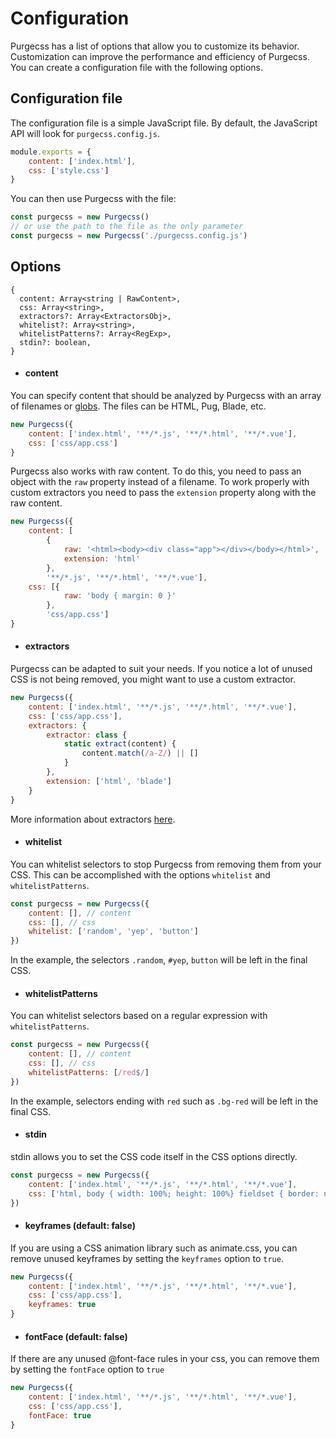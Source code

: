 # Configuration

Purgecss has  a list of options that allow you to customize its behavior. Customization can improve the performance and efficiency of Purgecss. You can create a configuration file with the following options.

## Configuration file

The configuration file is a simple JavaScript file. By default, the JavaScript API will look for `purgecss.config.js`.

```js
module.exports = {
    content: ['index.html'],
    css: ['style.css']
}
```

You can then use Purgecss with the file:

```js
const purgecss = new Purgecss()
// or use the path to the file as the only parameter
const purgecss = new Purgecss('./purgecss.config.js')
```

## Options

```
{
  content: Array<string | RawContent>,
  css: Array<string>,
  extractors?: Array<ExtractorsObj>,
  whitelist?: Array<string>,
  whitelistPatterns?: Array<RegExp>,
  stdin?: boolean,
}
```

* #### content

You can specify content that should be analyzed by Purgecss with an array of filenames or [globs](https://github.com/isaacs/node-glob/blob/master/README.md#glob-primer). The files can be HTML, Pug, Blade, etc.

```js
new Purgecss({
    content: ['index.html', '**/*.js', '**/*.html', '**/*.vue'],
    css: ['css/app.css']
}
```

Purgecss also works with raw content. To do this, you need to pass an object with the `raw` property instead of a filename. To work properly with custom extractors you need to pass the `extension` property along with the raw content.


```js
new Purgecss({
    content: [
        {
            raw: '<html><body><div class="app"></div></body></html>',
            extension: 'html'
        },
        '**/*.js', '**/*.html', '**/*.vue'],
    css: [{
            raw: 'body { margin: 0 }'
        },
        'css/app.css']
}
```

* #### extractors

Purgecss can be adapted to suit your needs. If you notice a lot of unused CSS is not being removed, you might want to use a custom extractor.

```js
new Purgecss({
    content: ['index.html', '**/*.js', '**/*.html', '**/*.vue'],
    css: ['css/app.css'],
    extractors: {
        extractor: class {
            static extract(content) {
                content.match(/a-Z/) || []
            }
        },
        extension: ['html', 'blade']
    }
}
```

More information about extractors [here](/extractors.md).

* #### whitelist

You can whitelist selectors to stop Purgecss from removing them from your CSS. This can be accomplished with the options `whitelist` and `whitelistPatterns`.

```js
const purgecss = new Purgecss({
    content: [], // content
    css: [], // css
    whitelist: ['random', 'yep', 'button']
})
```

In the example, the selectors `.random`, `#yep`, `button` will be left in the final CSS.

* #### whitelistPatterns

You can whitelist selectors based on a regular expression with `whitelistPatterns`.

```js
const purgecss = new Purgecss({
    content: [], // content
    css: [], // css
    whitelistPatterns: [/red$/]
})
```

In the example, selectors ending with `red` such as `.bg-red` will be left in the final CSS.

* #### stdin

stdin allows you to set the CSS code itself in the CSS options directly.

```js
const purgecss = new Purgecss({
    content: ['index.html', '**/*.js', '**/*.html', '**/*.vue'],
    css: ['html, body { width: 100%; height: 100%} fieldset { border: none; }']
})
```

* #### keyframes \(default: false\)

If you are using a CSS animation library such as animate.css, you can remove unused keyframes by setting the `keyframes` option to `true`.

```js
new Purgecss({
    content: ['index.html', '**/*.js', '**/*.html', '**/*.vue'],
    css: ['css/app.css'],
    keyframes: true
}
```

* #### fontFace \(default: false\)

If there are any unused @font-face rules in your css, you can remove them by setting the `fontFace` option to `true`

```js
new Purgecss({
    content: ['index.html', '**/*.js', '**/*.html', '**/*.vue'],
    css: ['css/app.css'],
    fontFace: true
}
```


